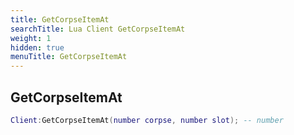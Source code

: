 ```yaml
---
title: GetCorpseItemAt
searchTitle: Lua Client GetCorpseItemAt
weight: 1
hidden: true
menuTitle: GetCorpseItemAt
---
```

## GetCorpseItemAt
```lua
Client:GetCorpseItemAt(number corpse, number slot); -- number
```
